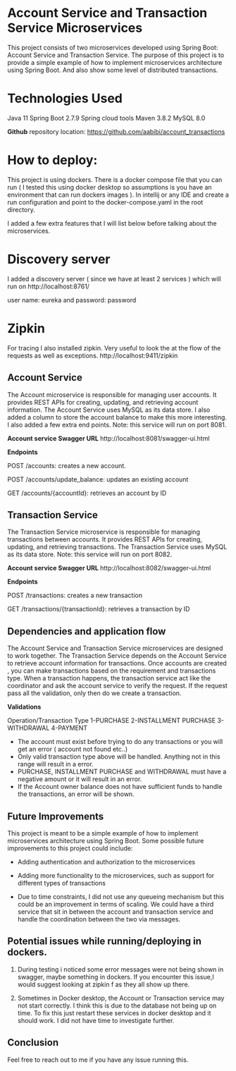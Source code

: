 # Account Service and Transaction Service Microservices


This project consists of two microservices developed using Spring Boot: Account Service and Transaction Service. The purpose of this project is to provide a simple example of how to implement microservices architecture using Spring Boot. And also show some level of distributed transactions.

# Technologies Used
Java 11
Spring Boot 2.7.9
Spring cloud tools
Maven 3.8.2
MySQL 8.0


**Github** repository location: https://github.com/aabibi/account_transactions

# How to deploy:
This project is using dockers. There is a docker compose file that you can run ( I tested this using docker desktop so assumptions is you have an environment that can run dockers images ).
In intellij or any IDE and create a run configuration and point to the docker-compose.yaml in the root directory.

I added a few extra features that I will list below before talking about the microservices.

# Discovery server
I added a discovery server ( since we have at least 2 services ) which will run on  http://localhost:8761/


 user name: eureka and password: password

# Zipkin
For tracing I also installed zipkin. Very useful to look the at the flow of the requests as well as exceptions.
http://localhost:9411/zipkin


## Account Service
The Account microservice is responsible for managing user accounts.
It provides REST APIs for creating, updating, and retrieving account information. The Account Service uses MySQL as its data store.
I also added a column to store the account balance to make this more interesting. I also added a few extra end points. Note: this service will run
on port 8081.



**Account service Swagger URL**
http://localhost:8081/swagger-ui.html

**Endpoints**

POST /accounts: creates a new account.

POST /accounts/update_balance: updates an existing account  

GET /accounts/{accountId}: retrieves an account by ID




## Transaction Service
The Transaction Service microservice is responsible for managing transactions between accounts. It provides REST APIs for creating, updating, and retrieving transactions. The Transaction Service uses MySQL as its data store. Note: this service will run
on port 8082.

**Account service Swagger URL**
http://localhost:8082/swagger-ui.html

**Endpoints**

POST /transactions: creates a new transaction

GET /transactions/{transactionId}: retrieves a transaction by ID


## Dependencies and application flow

The Account Service and Transaction Service microservices are designed to work together. The Transaction Service depends on the Account Service to retrieve account information for transactions.
Once accounts are created , you can make transactions based on the requirement and transactions type. When a transaction happens, the transaction service act like the coordinator and ask the account service to verify
the request. If the request pass all the validation, only then do we create a transaction.

**Validations**

Operation/Transaction Type
1-PURCHASE
2-INSTALLMENT PURCHASE
3-WITHDRAWAL
4-PAYMENT

- The account must exist before trying to do any transactions or you will get an error ( account not found etc..)
- Only valid transaction type above will be handled. Anything not in this range will result in a error.
- PURCHASE, INSTALLMENT PURCHASE and WITHDRAWAL must have a negative amount or it will result in an error.
- If the Account owner balance does not have sufficient funds to handle the transactions, an error will be shown.


## Future Improvements
This project is meant to be a simple example of how to implement microservices architecture using Spring Boot. Some possible future improvements to this project could include:

- Adding authentication and authorization to the microservices

- Adding more functionality to the microservices, such as support for different types of transactions
- Due to time constraints, I did not use any queueing mechanism but this could be an improvement in terms of scaling. We could have a third service that sit in between the account and transaction service and handle the coordination between the two via messages.


## Potential issues while running/deploying in dockers. 

1) During testing i noticed some error messages were not being shown in swagger, maybe something in dockers. 
If you encounter this issue,I would suggest looking at zipkin f as they all show up there.

2) Sometimes in Docker desktop, the Account or Transaction service may not start correctly. I think this is  due 
to the database not being up on time. To fix this just restart these services in docker desktop and it should work. I did not 
have time to investigate further.

## Conclusion
Feel free to reach out to me if you have any issue running this.
